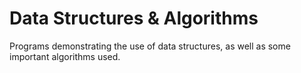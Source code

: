 # Data Structures & Algorithms
Programs demonstrating the use of data structures, as well as some important algorithms used.
